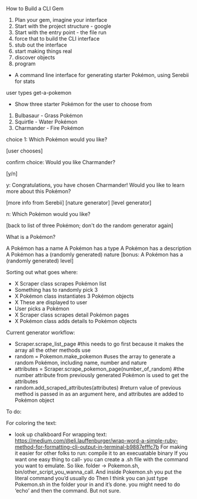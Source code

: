 How to Build a CLI Gem

1. Plan your gem, imagine your interface
2. Start with the project structure - google
3. Start with the entry point - the file run
4. force that to build the CLI interface
5. stub out the interface
6. start making things real
7. discover objects
8. program

- A command line interface for generating starter Pokémon, using Serebii for stats

user types get-a-pokemon

- Show three starter Pokémon for the user to choose from

1. Bulbasaur - Grass Pokémon
2. Squirtle - Water Pokémon
3. Charmander - Fire Pokémon

choice 1: Which Pokémon would you like?

[user chooses]

confirm choice: Would you like Charmander?

[y/n]

y: Congratulations, you have chosen Charmander!
Would you like to learn more about this Pokémon?

[more info from Serebii]
[nature generator]
[level generator]

n: Which Pokémon would you like?

[back to list of three Pokémon; don't do the random generator again]


What is a Pokémon?

A Pokémon has a name
A Pokémon has a type
A Pokémon has a description
A Pokémon has a (randomly generated) nature
[bonus: A Pokémon has a (randomly generated) level]

Sorting out what goes where:

- X Scraper class scrapes Pokémon list
- Something has to randomly pick 3
- X Pokémon class instantiates 3 Pokémon objects
- X These are displayed to user
- User picks a Pokémon
- X Scraper class scrapes detail Pokémon pages
- X Pokémon class adds details to Pokémon objects

Current generator workflow:

- Scraper.scrape_list_page
#this needs to go first because it makes the array all the other methods use
- random = Pokemon.make_pokemon
#uses the array to generate a random Pokémon, including name, number and nature
- attributes = Scraper.scrape_pokemon_page(number_of_random)
#the number attribute from previously generated Pokémon is used to get the attributes
- random.add_scraped_attributes(attributes)
#return value of previous method is passed in as an argument here, and attributes are added to Pokémon object

To do:

For coloring the text:
- look up chalkboard
For wrapping text:
https://medium.com/@eli.lauffenburger/wrap-word-a-simple-ruby-method-for-formatting-cli-output-in-terminal-b9887efffc7b
For making it easier for other folks to run:
compile it to an execuatable binary
If you want one easy thing to call- you can create a .sh file with the command you want to emulate.
So like.
folder -> Pokemon.sh, bin/other_script_you_wanna_call.
And inside Pokemon.sh you put the literal command you’d usually do
Then I think you can just type Pokemon.sh in the folder your in and it’s done.
you might need to do ‘echo’ and then the command. But not sure.
